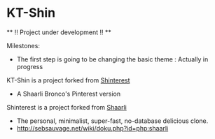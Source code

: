 # KT-Shin
** !! Project under development !! **

Milestones:
- The first step is going to be changing the basic theme : Actually in progress

KT-Shin is a project forked from [Shinterest](https://github.com/broncowdd/Shinterest)

- A Shaarli Bronco's Pinterest version

Shinterest is a project forked from [Shaarli](https://github.com/sebsauvage/Shaarli )

- The personal, minimalist, super-fast, no-database delicious clone.
- http://sebsauvage.net/wiki/doku.php?id=php:shaarli